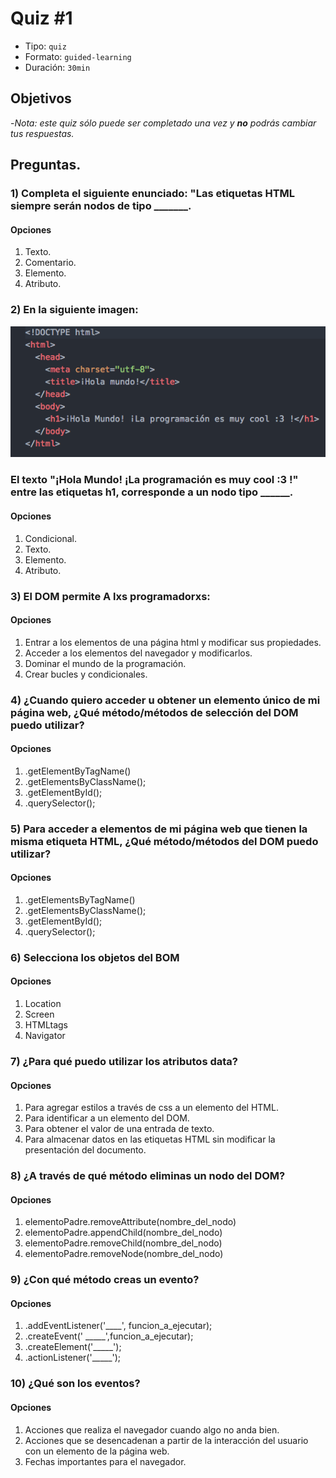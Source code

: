 # Quiz #1
- Tipo: `quiz`
- Formato: `guided-learning`
- Duración: `30min`

## Objetivos

-_Nota: este quiz sólo puede ser completado una vez y **no** podrás cambiar tus respuestas._


## Preguntas.

### 1) Completa el siguiente enunciado: "Las etiquetas HTML siempre serán nodos de tipo _______.
#### Opciones

  1. Texto.
  2. Comentario.
  3. Elemento.
  4. Atributo.

<solution style="display:none;">3</solution>

### 2) En la siguiente imagen:

![snnipet1_Código_HolaMundo.](03-quiz1.png)

### El texto "¡Hola Mundo! ¡La programación es muy cool :3 !" entre las etiquetas h1, corresponde a un nodo tipo ______.
#### Opciones
  1. Condicional.
  2. Texto.
  3. Elemento.
  4. Atributo.

<solution style="display:none;">2</solution>

### 3) El DOM permite A lxs programadorxs:
#### Opciones
  1. Entrar a los elementos de una página html y modificar sus propiedades.
  2. Acceder a los elementos del navegador y modificarlos.
  3. Dominar el mundo de la programación.
  4. Crear bucles y condicionales.

<solution style="display:none;">1</solution>

### 4) ¿Cuando quiero acceder u obtener un elemento único de mi página web, ¿Qué método/métodos de selección del DOM puedo utilizar?
#### Opciones
  1. .getElementByTagName()
  2. .getElementsByClassName();
  3. .getElementById();
  4. .querySelector();

<solution style="display:none;">3</solution>

### 5) Para acceder a elementos de mi página web que tienen la misma etiqueta HTML, ¿Qué método/métodos del DOM puedo utilizar?
#### Opciones
  1. .getElementsByTagName()
  2. .getElementsByClassName();
  3. .getElementById();
  5. .querySelector();

<solution style="display:none;">1</solution>

### 6) Selecciona los objetos del BOM
#### Opciones
  1. Location
  2. Screen
  3. HTMLtags
  4. Navigator

<solution style="display:none;">1,2,4</solution>

### 7) ¿Para qué puedo utilizar los atributos data?
#### Opciones
  1. Para agregar estilos a través de css a un elemento del HTML.
  2. Para identificar a un elemento del DOM.
  3. Para obtener el valor de una entrada de texto.
  4. Para almacenar  datos en las etiquetas HTML sin modificar la presentación del documento.

<solution style="display:none;">4</solution>

### 8) ¿A través de qué método eliminas un nodo del DOM?
#### Opciones
  1. elementoPadre.removeAttribute(nombre_del_nodo)
  2. elementoPadre.appendChild(nombre_del_nodo)
  3. elementoPadre.removeChild(nombre_del_nodo)
  4. elementoPadre.removeNode(nombre_del_nodo)

<solution style="display:none;">3</solution>

### 9) ¿Con qué método creas un evento?
#### Opciones
  1. .addEventListener('____', funcion_a_ejecutar);
  2. .createEvent(' _____',funcion_a_ejecutar);
  3. .createElement('_____');
  4. .actionListener('_____');

<solution style="display:none;">1</solution>

### 10) ¿Qué son los eventos?
#### Opciones
  1. Acciones que realiza el navegador cuando algo no anda bien.
  2. Acciones que se desencadenan a partir de la interacción del usuario con
  un elemento de la página web.
  3. Fechas importantes para el navegador.

<solution style="display:none;">2</solution>

